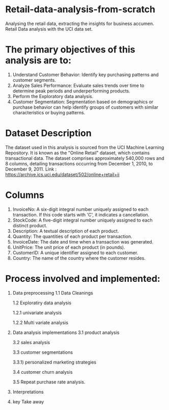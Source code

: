 # Retail-data-analysis-from-scratch
Analysing the retail data, extracting the insights for business accumen.
 Retail Data analysis with the UCI data set.

 
 # The primary objectives of this analysis are to:

1. Understand Customer Behavior: Identify key purchasing patterns and customer segments.
2. Analyze Sales Performance: Evaluate sales trends over time to determine peak periods and underperforming products.
3. Perform the Exploratory data analysis.
4. Customer Segmentation: Segmentation based on demographics or purchase behavior can help identify groups of customers with similar characteristics or buying patterns.
   
# Dataset Description
The dataset used in this analysis is sourced from the UCI Machine Learning Repository. It is known as the "Online Retail" dataset, which contains transactional data.
The dataset comprises approximately 540,000 rows and 8 columns, detailing transactions occurring from December 1, 2010, to December 9, 2011.
Link : https://archive.ics.uci.edu/dataset/502/online+retail+ii

# Columns

1. InvoiceNo: A six-digit integral number uniquely assigned to each transaction. If this code starts with 'C', it indicates a cancellation.
2. StockCode: A five-digit integral number uniquely assigned to each distinct product.
3. Description: A textual description of each product.
4. Quantity: The quantities of each product per transaction.
5. InvoiceDate: The date and time when a transaction was generated.
6. UnitPrice: The unit price of each product (in pounds).
7. CustomerID: A unique identifier assigned to each customer.
8. Country: The name of the country where the customer resides.

# Process involved and implemented:

1. Data preprocessing
      1.1 Data Cleanings
   
   1.2 Exploratiry data analysis
   
    1.2.1 univariate analysis
   
    1.2.2 Multi variate analysis
   
3. Data analysis implementations
   3.1 product analysis
   
   3.2 sales analysis
   
   3.3 customer segmentations
   
     3.3.1) personalized marketing strategies
   
   3.4 customer churn analysis
   
   3.5 Repeat purchase rate analysis.
   
5. Interpretations
6. key Take away
   
